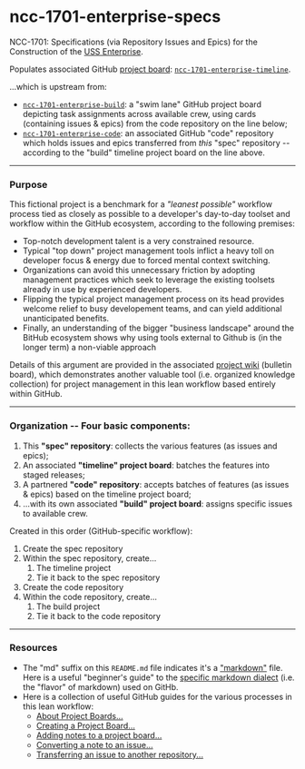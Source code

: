 # ncc-1701-enterprise-specs
NCC-1701: Specifications (via Repository Issues and Epics) for the Construction of the [USS Enterprise](https://www.startrek.com/database_article/enterprise).

Populates associated GitHub [project board](https://help.github.com/en/articles/about-project-boards):  [`ncc-1701-enterprise-timeline`](https://github.com/dpcunningham/ncc-1701-enterprise-specs/projects).

...which is upstream from:
- [`ncc-1701-enterprise-build`](https://github.com/dpcunningham/ncc-1701-enterprise-code/projects): a "swim lane" GitHub project board depicting task assignments across available crew, using cards (containing issues & epics) from the code repository on the line below;
- [`ncc-1701-enterprise-code`](https://github.com/dpcunningham/ncc-1701-enterprise-code): an associated GitHub "code" repository which holds issues and epics transferred from *this* "spec" repository -- according to the "build" timeline project board on the line above.


---

### Purpose

This fictional project is a benchmark for a _"leanest possible"_ workflow process tied as closely as possible to a developer's day-to-day toolset and workflow within the GitHub ecosystem, according to the following premises:

- Top-notch development talent is a very constrained resource.  
- Typical "top down" project management tools inflict a heavy toll on developer focus & energy due to forced mental context switching.  
- Organizations can avoid this unnecessary friction by adopting management practices which seek to leverage the existing toolsets already in use by experienced developers.  
- Flipping the typical project management process on its head provides welcome relief to busy developement teams, and can yield additional unanticipated benefits. 
- Finally, an understanding of the bigger "business landscape" around the BitHub ecosystem shows why using tools external to Github is (in the longer term) a non-viable approach

Details of this argument are provided in the associated [project wiki](https://github.com/dpcunningham/ncc-1701-enterprise-specs/wiki/A-Lean-Project-Management-Workflow-Based-Entirely-Within-GitHub) (bulletin board), which demonstrates another valuable tool (i.e. organized knowledge collection) for project management in this lean workflow based entirely within GitHub.


---

### Organization -- Four basic components:

1. This **"spec" repository**: collects the various features (as issues and epics);
2. An associated **"timeline" project board**: batches the features into staged releases;
3. A partnered **"code" repository**: accepts batches of features (as issues & epics) based on the timeline project board;
4. ...with its own associated **"build" project board**: assigns specific issues to available crew. 


Created in this order (GitHub-specific workflow):
  1. Create the spec repository
  2. Within the spec repository, create...
     1. The timeline project
     2. Tie it back to the spec repository
  3. Create the code repository
  4. Within the code repository, create...
     1. The build project
     2. Tie it back to the code repository

--- 

### Resources

- The "md" suffix on this `README.md` file indicates it's a ["markdown"](https://en.wikipedia.org/wiki/Markdown) file. Here is a useful "beginner's guide" to the [specific markdown dialect](https://help.github.com/en/articles/basic-writing-and-formatting-syntax) (i.e. the "flavor" of markdown) used on GitHb.
- Here is a collection of useful GitHub guides for the various processes in this lean workflow:
  - [About Project Boards...](https://help.github.com/en/articles/about-project-boards)
  - [Creating a Project Board...](https://help.github.com/en/articles/creating-a-project-board)
  - [Adding notes to a project board...](https://help.github.com/en/articles/adding-notes-to-a-project-board#converting-a-note-to-an-issue)
  - [Converting a note to an issue...](https://help.github.com/en/articles/adding-notes-to-a-project-board#converting-a-note-to-an-issue)
  - [Transferring an issue to another repository...](https://help.github.com/en/articles/transferring-an-issue-to-another-repository)

